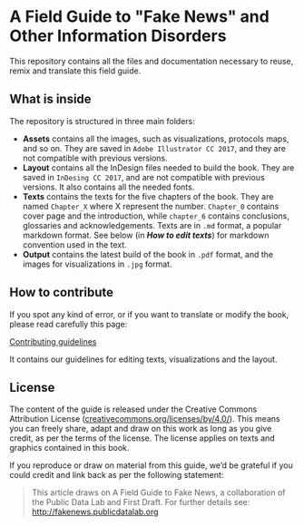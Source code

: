 # A Field Guide to "Fake News" and Other Information Disorders
This repository contains all the files and documentation necessary to reuse, remix and translate this field guide. 

## What is inside

The repository is structured in three main folders:

* **Assets** contains all the images, such as visualizations, protocols maps, and so on. They are saved in `Adobe Illustrator CC 2017`, and they are not compatible with previous versions.
* **Layout** contains all the InDesign files needed to build the book. They are saved in `InDesing CC 2017`, and are not compatible with previous versions. It also contains all the needed fonts.
* **Texts** contains the texts for the five chapters of the book. They are named `Chapter_X` where X represent the number. `Chapter_0` contains cover page and the introduction, while `chapter_6` contains conclusions, glossaries and acknowledgements. Texts are in `.md` format, a popular markdown format. See below (in ***How to edit texts***) for markdown convention used in the text.
* **Output** contains the latest build of the book in `.pdf` format, and the images for visualizations in `.jpg` format.

## How to contribute

If you spot any kind of error, or if you want to translate or modify the book, please read carefully this page:

[Contributing guidelines](CONTRIBUTING.md)

It contains our guidelines for editing texts, visualizations and the layout.

## License

The content of the guide is released under the Creative Commons Attribution License ([creativecommons.org/licenses/by/4.0/](https://creativecommons.org/licenses/by/4.0/)). This means you can freely share, adapt and draw on this work as long as you give credit, as per the terms of the license. The license applies on texts and graphics contained in this book.

If you reproduce or draw on material from this guide, we’d be grateful if you could credit and link back as per the following statement:

> This article draws on A Field Guide to Fake News, a collaboration of the Public Data Lab and First Draft. For further details see: http://fakenews.publicdatalab.org